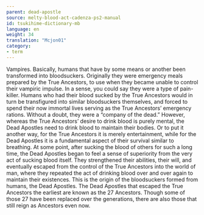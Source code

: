```yaml
---
parent: dead-apostle
source: melty-blood-act-cadenza-ps2-manual
id: tsukihime-dictionary-mb
language: en
weight: 34
translation: "Mcjon01"
category:
- term
---
```


Vampires. Basically, humans that have by some means or another been transformed into bloodsuckers.
Originally they were emergency meals prepared by the True Ancestors, to use when they became unable to control their vampiric impulse. In a sense, you could say they were a type of pain-killer.
Humans who had their blood sucked by the True Ancestors would in turn be transfigured into similar bloodsuckers themselves, and forced to spend their now immortal lives serving as the True Ancestors’ emergency rations. Without a doubt, they were a “company of the dead.”
However, whereas the True Ancestors’ desire to drink blood is purely mental, the Dead Apostles need to drink blood to maintain their bodies. Or to put it another way, for the True Ancestors it is merely entertainment, while for the Dead Apostles it is a fundamental aspect of their survival similar to breathing.
At some point, after sucking the blood of others for such a long time, the Dead Apostles began to feel a sense of superiority from the very act of sucking blood itself. They strengthened their abilities, their will, and eventually escaped from the control of the True Ancestors into the world of man, where they repeated the act of drinking blood over and over again to maintain their existences.
This is the origin of the bloodsuckers formed from humans, the Dead Apostles.
The Dead Apostles that escaped the True Ancestors the earliest are known as the 27 Ancestors. Though some of those 27 have been replaced over the generations, there are also those that still reign as Ancestors even now.
